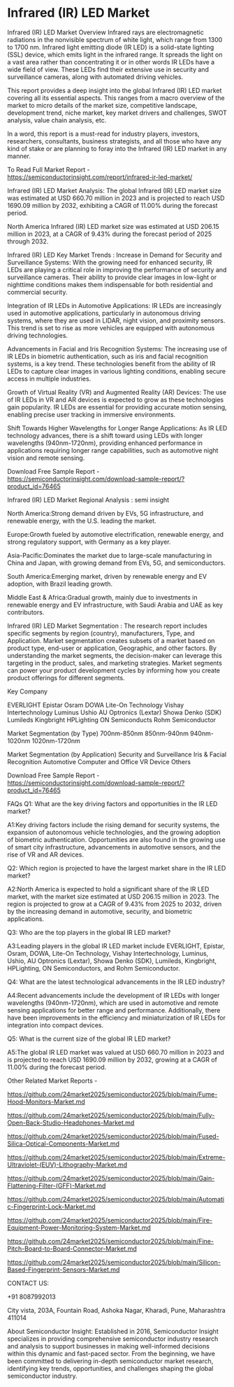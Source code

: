 <h1>Infrared (IR) LED Market</h1>
Infrared (IR) LED Market Overview
Infrared rays are electromagnetic radiations in the nonvisible spectrum of white light, which range from 1300 to 1700 nm. Infrared light emitting diode (IR LED) is a solid-state lighting (SSL) device, which emits light in the infrared range. It spreads the light on a vast area rather than concentrating it or in other words IR LEDs have a wide field of view. These LEDs find their extensive use in security and surveillance cameras, along with automated driving vehicles.

This report provides a deep insight into the global Infrared (IR) LED market covering all its essential aspects. This ranges from a macro overview of the market to micro details of the market size, competitive landscape, development trend, niche market, key market drivers and challenges, SWOT analysis, value chain analysis, etc.

In a word, this report is a must-read for industry players, investors, researchers, consultants, business strategists, and all those who have any kind of stake or are planning to foray into the Infrared (IR) LED market in any manner.

To Read Full Market Report -
https://semiconductorinsight.com/report/infrared-ir-led-market/

Infrared (IR) LED Market Analysis:
The global Infrared (IR) LED market size was estimated at USD 660.70 million in 2023 and is projected to reach USD 1690.09 million by 2032, exhibiting a CAGR of 11.00% during the forecast period.

North America Infrared (IR) LED market size was estimated at USD 206.15 million in 2023, at a CAGR of 9.43% during the forecast period of 2025 through 2032.

Infrared (IR) LED Key Market Trends :
Increase in Demand for Security and Surveillance Systems: With the growing need for enhanced security, IR LEDs are playing a critical role in improving the performance of security and surveillance cameras. Their ability to provide clear images in low-light or nighttime conditions makes them indispensable for both residential and commercial security.

Integration of IR LEDs in Automotive Applications: IR LEDs are increasingly used in automotive applications, particularly in autonomous driving systems, where they are used in LIDAR, night vision, and proximity sensors. This trend is set to rise as more vehicles are equipped with autonomous driving technologies.

Advancements in Facial and Iris Recognition Systems: The increasing use of IR LEDs in biometric authentication, such as iris and facial recognition systems, is a key trend. These technologies benefit from the ability of IR LEDs to capture clear images in various lighting conditions, enabling secure access in multiple industries.

Growth of Virtual Reality (VR) and Augmented Reality (AR) Devices: The use of IR LEDs in VR and AR devices is expected to grow as these technologies gain popularity. IR LEDs are essential for providing accurate motion sensing, enabling precise user tracking in immersive environments.

Shift Towards Higher Wavelengths for Longer Range Applications: As IR LED technology advances, there is a shift toward using LEDs with longer wavelengths (940nm-1720nm), providing enhanced performance in applications requiring longer range capabilities, such as automotive night vision and remote sensing.

Download Free Sample Report -
https://semiconductorinsight.com/download-sample-report/?product_id=76465

Infrared (IR) LED Market Regional Analysis :
semi insight

North America:Strong demand driven by EVs, 5G infrastructure, and renewable energy, with the U.S. leading the market.

Europe:Growth fueled by automotive electrification, renewable energy, and strong regulatory support, with Germany as a key player.

Asia-Pacific:Dominates the market due to large-scale manufacturing in China and Japan, with growing demand from EVs, 5G, and semiconductors.

South America:Emerging market, driven by renewable energy and EV adoption, with Brazil leading growth.

Middle East & Africa:Gradual growth, mainly due to investments in renewable energy and EV infrastructure, with Saudi Arabia and UAE as key contributors.

Infrared (IR) LED Market Segmentation :
The research report includes specific segments by region (country), manufacturers, Type, and Application. Market segmentation creates subsets of a market based on product type, end-user or application, Geographic, and other factors. By understanding the market segments, the decision-maker can leverage this targeting in the product, sales, and marketing strategies. Market segments can power your product development cycles by informing how you create product offerings for different segments.

Key Company

EVERLIGHT
Epistar
Osram
DOWA
Lite-On Technology
Vishay Intertechnology
Luminus
Ushio
AU Optronics (Lextar)
Showa Denko (SDK)
Lumileds
Kingbright
HPLighting
ON Semiconducts
Rohm Semiconductor

Market Segmentation (by Type)
700nm-850nm
850nm-940nm
940nm-1020nm
1020nm-1720nm

Market Segmentation (by Application)
Security and Surveillance
Iris & Facial Recognition
Automotive
Computer and Office
VR Device
Others

Download Free Sample Report -
https://semiconductorinsight.com/download-sample-report/?product_id=76465

FAQs
Q1: What are the key driving factors and opportunities in the IR LED market?

A1:Key driving factors include the rising demand for security systems, the expansion of autonomous vehicle technologies, and the growing adoption of biometric authentication. Opportunities are also found in the growing use of smart city infrastructure, advancements in automotive sensors, and the rise of VR and AR devices.

Q2: Which region is projected to have the largest market share in the IR LED market?

A2:North America is expected to hold a significant share of the IR LED market, with the market size estimated at USD 206.15 million in 2023. The region is projected to grow at a CAGR of 9.43% from 2025 to 2032, driven by the increasing demand in automotive, security, and biometric applications.

Q3: Who are the top players in the global IR LED market?

A3:Leading players in the global IR LED market include EVERLIGHT, Epistar, Osram, DOWA, Lite-On Technology, Vishay Intertechnology, Luminus, Ushio, AU Optronics (Lextar), Showa Denko (SDK), Lumileds, Kingbright, HPLighting, ON Semiconductors, and Rohm Semiconductor.

Q4: What are the latest technological advancements in the IR LED industry?

A4:Recent advancements include the development of IR LEDs with longer wavelengths (940nm-1720nm), which are used in automotive and remote sensing applications for better range and performance. Additionally, there have been improvements in the efficiency and miniaturization of IR LEDs for integration into compact devices.

Q5: What is the current size of the global IR LED market?

A5:The global IR LED market was valued at USD 660.70 million in 2023 and is projected to reach USD 1690.09 million by 2032, growing at a CAGR of 11.00% during the forecast period.

Other Related Market Reports -

https://github.com/24market2025/semiconductor2025/blob/main/Fume-Hood-Monitors-Market.md

https://github.com/24market2025/semiconductor2025/blob/main/Fully-Open-Back-Studio-Headphones-Market.md

https://github.com/24market2025/semiconductor2025/blob/main/Fused-Silica-Optical-Components-Market.md

https://github.com/24market2025/semiconductor2025/blob/main/Extreme-Ultraviolet-(EUV)-Lithography-Market.md

https://github.com/24market2025/semiconductor2025/blob/main/Gain-Flattening-Filter-(GFF)-Market.md

https://github.com/24market2025/semiconductor2025/blob/main/Automatic-Fingerprint-Lock-Market.md

https://github.com/24market2025/semiconductor2025/blob/main/Fire-Equipment-Power-Monitoring-System-Market.md

https://github.com/24market2025/semiconductor2025/blob/main/Fine-Pitch-Board-to-Board-Connector-Market.md

https://github.com/24market2025/semiconductor2025/blob/main/Silicon-Based-Fingerprint-Sensors-Market.md

CONTACT US:

+91 8087992013

City vista, 203A, Fountain Road, Ashoka Nagar, Kharadi, Pune, Maharashtra 411014

About Semiconductor Insight:
Established in 2016, Semiconductor Insight specializes in providing comprehensive semiconductor industry research and analysis to support businesses in making well-informed decisions within this dynamic and fast-paced sector. From the beginning, we have been committed to delivering in-depth semiconductor market research, identifying key trends, opportunities, and challenges shaping the global semiconductor industry.
